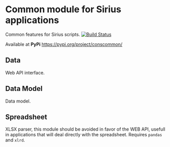 Common module for Sirius applications
=====================================

Common features for Sirius scripts. [![Build Status](https://api.travis-ci.org/lnls-sirius/cons-common.svg)](https://travis-ci.org/lnls-sirius/cons-common)

Available at **PyPi** https://pypi.org/project/conscommon/


Data
----
Web API interface.

Data Model
----------
Data model.

Spreadsheet
-----------
XLSX parser, this module should be avoided in favor of the WEB API, usefull in applications that will deal directly with the spreadsheet. Requires `pandas` and `xlrd`.
